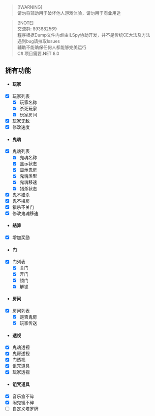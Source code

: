 > [!WARNING]\
> 请勿将辅助用于破坏他人游戏体验，请勿用于商业用途

> [!NOTE]\
> 交流群: 893682569 \
> 程序根据Dump文件内dll由ILSpy协助开发，并不是传统CE大法及方法 \
> 遇到bug请拉取Issues \
> 辅助不能确保任何人都能够完美运行 \
> C# 项目需要.NET 8.0

## 拥有功能
- #### 玩家
- [X] 玩家列表
  - [X] 玩家名称
  - [X] 杀死玩家
  - [X] 玩家房间
- [X] 玩家无敌
- [X] 修改速度
- #### 鬼魂
- [X] 鬼魂列表
  - [X] 鬼魂名称
  - [X] 显示状态
  - [X] 显示鬼房
  - [X] 鬼魂类型
  - [X] 鬼魂移速
  - [X] 猎杀状态
- [X] 鬼不猎杀
- [X] 鬼不换房
- [X] 猎杀不关门
- [X] 修改鬼魂移速
- #### 结算
- [X] 增加奖励
- #### 门
- [X] 门列表
  - [X] 关门
  - [X] 开门
  - [X] 锁门
  - [X] 解锁
- #### 房间
- [X] 房间列表
  - [X] 是否鬼房
  - [X] 玩家传送
- #### 透视
- [X] 鬼魂透视
- [X] 鬼房透视 
- [X] 门透视
- [X] 诅咒道具
- [X] 玩家透视
- #### 诅咒道具
- [x] 音乐盒不碎
- [x] 闹鬼镜不碎
- [ ] 自定义塔罗牌
